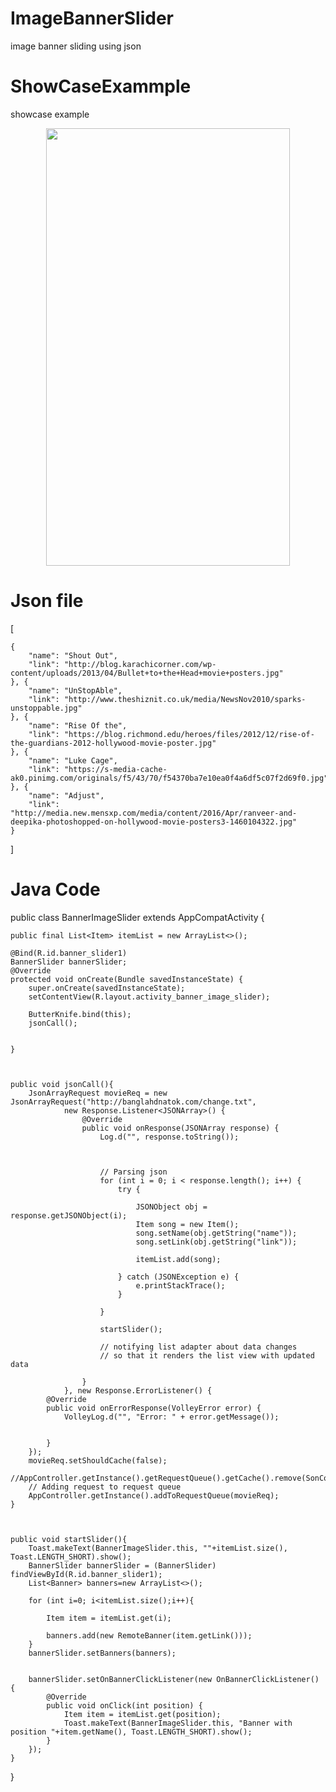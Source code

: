 # ImageBannerSlider
image banner sliding using json

# ShowCaseExammple
showcase example

<p align="center">
  <img src="https://raw.githubusercontent.com/paveltech/ImageBannerSlider/master/device-2017-09-13-204327.png" height="700" width="390"/>
</p>



# Json file 

[

	{
		"name": "Shout Out",
		"link": "http://blog.karachicorner.com/wp-content/uploads/2013/04/Bullet+to+the+Head+movie+posters.jpg"
	}, {
		"name": "UnStopAble",
		"link": "http://www.theshiznit.co.uk/media/NewsNov2010/sparks-unstoppable.jpg"
	}, {
		"name": "Rise Of the",
		"link": "https://blog.richmond.edu/heroes/files/2012/12/rise-of-the-guardians-2012-hollywood-movie-poster.jpg"
	}, {
		"name": "Luke Cage",
		"link": "https://s-media-cache-ak0.pinimg.com/originals/f5/43/70/f54370ba7e10ea0f4a6df5c07f2d69f0.jpg"
	}, {
		"name": "Adjust",
		"link": "http://media.new.mensxp.com/media/content/2016/Apr/ranveer-and-deepika-photoshopped-on-hollywood-movie-posters3-1460104322.jpg"
	}

]



# Java Code





public class BannerImageSlider extends AppCompatActivity {



    public final List<Item> itemList = new ArrayList<>();

    @Bind(R.id.banner_slider1)
    BannerSlider bannerSlider;
    @Override
    protected void onCreate(Bundle savedInstanceState) {
        super.onCreate(savedInstanceState);
        setContentView(R.layout.activity_banner_image_slider);

        ButterKnife.bind(this);
        jsonCall();


    }



    public void jsonCall(){
        JsonArrayRequest movieReq = new JsonArrayRequest("http://banglahdnatok.com/change.txt",
                new Response.Listener<JSONArray>() {
                    @Override
                    public void onResponse(JSONArray response) {
                        Log.d("", response.toString());



                        // Parsing json
                        for (int i = 0; i < response.length(); i++) {
                            try {

                                JSONObject obj = response.getJSONObject(i);
                                Item song = new Item();
                                song.setName(obj.getString("name"));
                                song.setLink(obj.getString("link"));

                                itemList.add(song);

                            } catch (JSONException e) {
                                e.printStackTrace();
                            }

                        }

                        startSlider();

                        // notifying list adapter about data changes
                        // so that it renders the list view with updated data

                    }
                }, new Response.ErrorListener() {
            @Override
            public void onErrorResponse(VolleyError error) {
                VolleyLog.d("", "Error: " + error.getMessage());


            }
        });
        movieReq.setShouldCache(false);
        //AppController.getInstance().getRequestQueue().getCache().remove(SonConstant.songs);
        // Adding request to request queue
        AppController.getInstance().addToRequestQueue(movieReq);
    }



    public void startSlider(){
        Toast.makeText(BannerImageSlider.this, ""+itemList.size(), Toast.LENGTH_SHORT).show();
        BannerSlider bannerSlider = (BannerSlider) findViewById(R.id.banner_slider1);
        List<Banner> banners=new ArrayList<>();

        for (int i=0; i<itemList.size();i++){

            Item item = itemList.get(i);

            banners.add(new RemoteBanner(item.getLink()));
        }
        bannerSlider.setBanners(banners);


        bannerSlider.setOnBannerClickListener(new OnBannerClickListener() {
            @Override
            public void onClick(int position) {
                Item item = itemList.get(position);
                Toast.makeText(BannerImageSlider.this, "Banner with position "+item.getName(), Toast.LENGTH_SHORT).show();
            }
        });
    }
}




